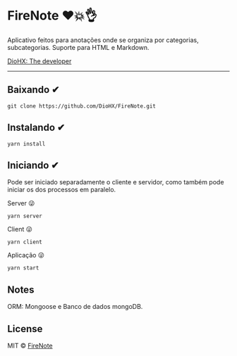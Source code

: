 # FireNote ❤️💥👌

Aplicativo feitos para anotações onde se organiza por categorias, subcategorias. Suporte para HTML e Markdown.

<a href="https://github.com/DioHX" rel="nofollow" target="_blank">
<!--   <img src="https://avatars2.githubusercontent.com/u/22456325?s=460&v=4" width="300"><br /> -->
  DioHX: The developer
</a>

---

## Baixando ✔

```
git clone https://github.com/DioHX/FireNote.git
```

## Instalando ✔

```
yarn install
```

## Iniciando ✔

Pode ser iniciado separadamente o cliente e servidor, como também pode iniciar os dos processos em paralelo.

Server 😜
```
yarn server
```

Client 😜
```
yarn client
```

Aplicação 😜
```
yarn start
```

## Notes

ORM: Mongoose e Banco de dados mongoDB.

## License

MIT © [FireNote](https://raw.githubusercontent.com/DioHX/FireNote/master/LICENSE)
